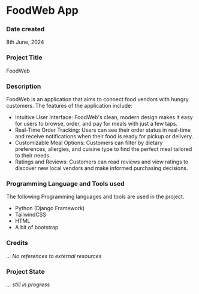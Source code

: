 # FoodWeb App

### Date created
8th June, 2024

### Project Title
FoodWeb

### Description
FoodWeb is an application that aims to connect food vendors with hungry customers. The features of the application include:
* Intuitive User Interface: FoodWeb's clean, modern design makes it easy for users to browse, order, and pay for meals with just a few taps.
* Real-Time Order Tracking: Users can see their order status in real-time and receive notifications when their food is ready for pickup or delivery.
* Customizable Meal Options: Customers can filter by dietary preferences, allergies, and cuisine type to find the perfect meal tailored to their needs.
* Ratings and Reviews: Customers can read reviews and view ratings to discover new local vendors and make informed purchasing decisions.

### Programming Language and Tools used
The following Programming languages and tools are used in the project.
* Python (Django Framework)
* TailwindCSS
* HTML
* A bit of bootstrap

### Credits
... _No references to external resources_

### Project State
... _still in progress_